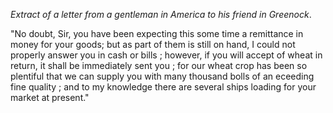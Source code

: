 *Extract of a letter from a gentleman in America to
                            his friend in Greenock*."No doubt, Sir, you have been expecting this some time a remittance in money
                    for your goods; but as part of them is still on hand, I could not
                    properly answer you in cash or bills ; however, if you will accept of
                    wheat in return, it shall be immediately sent you ; for our
                    wheat crop has been so plentiful that we can supply you with many
                    thousand bolls of an eceeding fine quality ; and to my knowledge there
                    are several ships loading for your market at present."